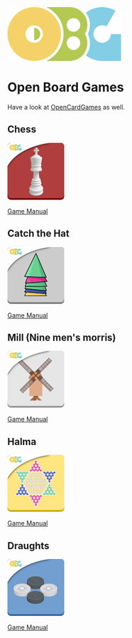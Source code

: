 ![](./logo_OBG.png)

# Open Board Games

Have a look at [OpenCardGames](https://github.com/gembutterfly/OpenCardGames) as well.

## Chess

![](./Chess/logo_chess_OBG.png)

[Game Manual](./Chess/README_-_Chess.md)

## Catch the Hat

![](./Catch_the_Hat/logo_catch_the_hat_OBG.png)

[Game Manual](./Catch_the_Hat/README_-_Catch_the_Hat.md)

## Mill (Nine men's morris)

![](./Mill/logo_mill_OBG.png)

[Game Manual](./Mill/README_-_Mill.md)

## Halma

![](./Halma/logo_halma_OBG.png)

[Game Manual](./Halma/README_-_Halma.md)

## Draughts

![](./Draughts/logo_draughts_OBG.png)

[Game Manual](./Draughts/README_-_Draughts.md)
